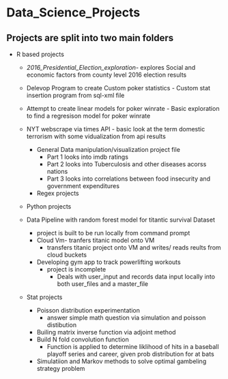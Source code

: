 # Data_Science_Projects
## Projects are split into two main folders
+ R based projects
  + *2016_Presidential_Election_exploration*- explores Social and economic factors from county level 2016 election results
  + Delevop Program to create Custom poker statistics - Custom stat insertion program from sql-xml file
  +  Attempt to create linear models for poker winrate - Basic exploration to find a regresison model for poker winrate
  + NYT webscrape via times API - basic look at the term domestic terrorism with some vidualization from api results
    + General Data manipulation/visualization project file
      + Part 1 looks into imdb ratings
      + Part 2 looks into Tuberculosis and other diseases acorss nations
      + Part 3 looks into correlations between food insecurity and government expenditures 
    + Regex projects 
  + Python projects
  + Data Pipeline with random forest model for titantic survival Dataset
      + project is built to be run locally from command prompt
    + Cloud Vm- tranfers titanic model onto VM
      + transfers titanic project onto VM and writes/ reads reults from cloud buckets 
    + Developing gym app to track powerlifting workouts
      + project is incomplete  
        + Deals with user_input and records data input locally into both user_files and a master_file
    
  + Stat projects
    + Poisson distribution experimentation
      + answer simple math question via simulation and poisson distibution
    + Builing matrix inverse function via adjoint method
    + Build N fold convolution function 
      + Function is applied to determine liklihood of hits in a baseball playoff series and career, given prob distribution for at bats
     + Simulatiion and Markov methods to solve optimal gambeling strategy problem
 
